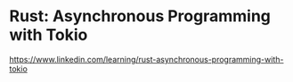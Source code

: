 # Rust: Asynchronous Programming with Tokio
https://www.linkedin.com/learning/rust-asynchronous-programming-with-tokio

